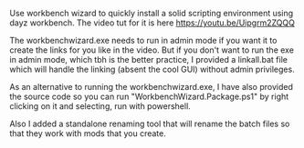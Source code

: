 Use workbench wizard to quickly install a solid scripting environment using dayz workbench.  The video tut for it is here https://youtu.be/Uipgrm2ZQQQ

The workbenchwizard.exe needs to run in admin mode if you want it to create the links for you like in the video.  But if you don't want to run the exe in admin mode, which tbh is the better practice, I provided a linkall.bat file which will handle the linking (absent the cool GUI) without admin privileges.

As an alternative to running the workbenchwizard.exe, I have also provided the source code so you can  run "WorkbenchWizard.Package.ps1" by right clicking on it and selecting, run with powershell.

Also I added a standalone renaming tool that will rename the batch files so that they work with mods that you create.
